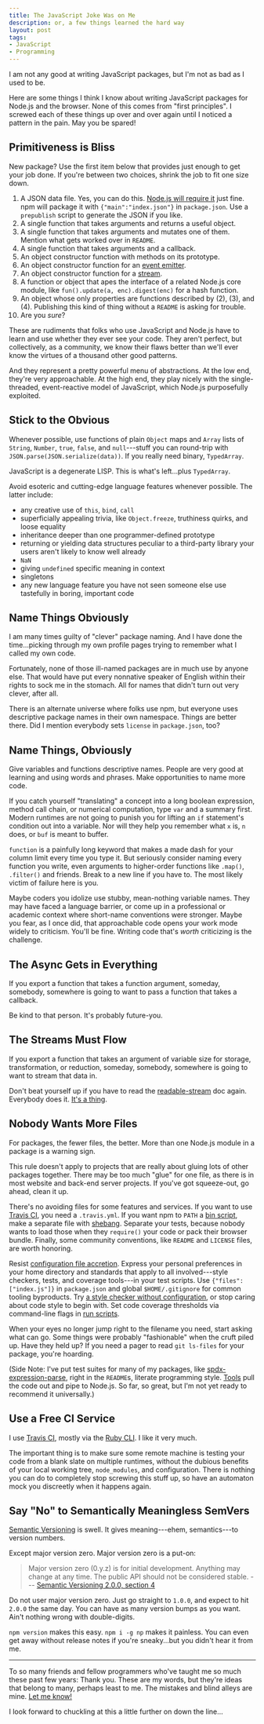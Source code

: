 ```yaml
---
title: The JavaScript Joke Was on Me
description: or, a few things learned the hard way
layout: post
tags:
- JavaScript
- Programming
---
```

I am not any good at writing JavaScript packages, but I'm not as bad as I used to be.

Here are some things I think I know about writing JavaScript packages for Node.js and the browser.  None of this comes from "first principles".  I screwed each of these things up over and over again until I noticed a pattern in the pain.  May you be spared!

<!--jump-->

## Primitiveness is Bliss

New package?  Use the first item below that provides just enough to get your job done.  If you're between two choices, shrink the job to fit one size down.

1. A JSON data file.  Yes, you can do this.  [Node.js will require it][Node.js Modules] just fine.  npm will package it with `{"main":"index.json"}` in `package.json`.  Use a `prepublish` script to generate the JSON if you like.
2. A single function that takes arguments and returns a useful object.
3. A single function that takes arguments and mutates one of them.  Mention what gets worked over in `README`.
4. A single function that takes arguments and a callback.
5. An object constructor function with methods on its prototype.
6. An object constructor function for an [event emitter][EventEmitter].
7. An object constructor function for a [stream][readable-stream].
8. A function or object that apes the interface of a related Node.js core module, like `fun().update(a, enc).digest(enc)` for a hash function.
9. An object whose only properties are functions described by (2), (3), and (4).  Publishing this kind of thing without a `README` is asking for trouble.
10. Are you _sure_?

[Node.js Modules]: https://nodejs.org/api/modules.html

[EventEmitter]: https://nodejs.org/api/events.html

[readable-stream]: https://github.com/nodejs/readable-stream

These are rudiments that folks who use JavaScript and Node.js have to learn and use whether they ever see your code.  They aren't perfect, but collectively, as a community, we know their flaws better than we'll ever know the virtues of a thousand other good patterns.

And they represent a pretty powerful menu of abstractions.  At the low end, they're very approachable.  At the high end, they play nicely with the single-threaded, event-reactive model of JavaScript, which Node.js purposefully exploited.

## Stick to the Obvious

Whenever possible, use functions of plain `Object` maps and `Array` lists of `String`, `Number`, `true`, `false`, and `null`---stuff you can round-trip with `JSON.parse(JSON.serialize(data))`.  If you really need binary, `TypedArray`.

JavaScript is a degenerate LISP.  This is what's left...plus `TypedArray`.

Avoid esoteric and cutting-edge language features whenever possible.  The latter include:

- any creative use of `this`, `bind`, `call`
- superficially appealing trivia, like `Object.freeze`, truthiness quirks, and loose equality
- inheritance deeper than one programmer-defined prototype
- returning or yielding data structures peculiar to a third-party library your users aren't likely to know well already
- `NaN`
- giving `undefined` specific meaning in context
- singletons
- any new language feature you have not seen someone else use tastefully in boring, important code

## Name Things Obviously

I am many times guilty of "clever" package naming.  And I have done the time...picking through my own profile pages trying to remember what I called my own code.

Fortunately, none of those ill-named packages are in much use by anyone else.  That would have put every nonnative speaker of English within their rights to sock me in the stomach.  All for names that didn't turn out very clever, after all.

There is an alternate universe where folks use npm, but everyone uses descriptive package names in their own namespace.  Things are better there.  Did I mention everybody sets `license` in `package.json`, too?

## Name Things, Obviously

Give variables and functions descriptive names.  People are very good at learning and using words and phrases.  Make opportunities to name more code.

If you catch yourself "translating" a concept into a long boolean expression, method call chain, or numerical computation, type `var` and a summary first.  Modern runtimes are not going to punish you for lifting an `if` statement's condition out into a variable.  Nor will they help you remember what `x` is, `n` does, or `buf` is meant to buffer.

`function` is a painfully long keyword that makes a made dash for your column limit every time you type it.  But seriously consider naming every function you write, even arguments to higher-order functions like `.map()`, `.filter()` and friends.  Break to a new line if you have to.  The most likely victim of failure here is you.

Maybe coders you idolize use stubby, mean-nothing variable names.  They may have faced a language barrier, or come up in a professional or academic context where short-name conventions were stronger. Maybe you fear, as I once did, that approachable code opens your work mode widely to criticism.  You'll be fine.  Writing code that's _worth_ criticizing is the challenge.

## The Async Gets in Everything

If you export a function that takes a function argument, someday, somebody, somewhere is going to want to pass a function that takes a callback.

Be kind to that person.  It's probably future-you.

## The Streams Must Flow

If you export a function that takes an argument of variable size for storage, transformation, or reduction, someday, somebody, somewhere is going to want to stream that data in.

Don't beat yourself up if you have to read the [readable-stream] doc again.  Everybody does it.  [It's a thing][streams-wg].

[streams-wg]: https://nodejs.org/en/about/working-groups/#streams

## Nobody Wants More Files

For packages, the fewer files, the better.  More than one Node.js module in a package is a warning sign.

This rule doesn't apply to projects that are really about gluing lots of other packages together.  There may be too much "glue" for one file, as there is in most website and back-end server projects.  If you've got squeeze-out, go ahead, clean it up.

There's no avoiding files for some features and services.  If you want to use [Travis CI], you need a `.travis.yml`.  If you want npm to `PATH` a [bin script], make a separate file with [shebang].  Separate your tests, because nobody wants to load those when they `require()` your code or pack their browser bundle.  Finally, some community conventions, like `README` and `LICENSE` files, are worth honoring.

[shebang]: https://en.wikipedia.org/wiki/Shebang_(Unix)

[Travis CI]: https://travis-ci.org

[bin script]: https://docs.npmjs.com/files/package.json#bin

Resist [configuration file accretion][deflect].  Express your personal preferences in your home directory and standards that apply to all involved---style checkers, tests, and coverage tools---in your test scripts.  Use `{"files":["index.js"]}` in `package.json` and global `$HOME/.gitignore` for common tooling byproducts.  Try [a style checker without configuration][standard], or stop caring about code style to begin with.  Set code coverage thresholds via command-line flags in [run scripts].

[deflect]: https://github.com/kemitchell/deflect.js

When your eyes no longer jump right to the filename you need, start asking what can go.  Some things were probably "fashionable" when the cruft piled up.  Have they held up?  If you need a pager to read `git ls-files` for your package, you're hoarding.

[standard]: https://www.npmjs.com/package/standard

[run scripts]: https://docs.npmjs.com/cli/run-script

(Side Note:  I've put test suites for many of my packages, like [spdx-expression-parse], right in the `README`s, literate programming style.  [Tools][defence-cli] pull the code out and pipe to Node.js.  So far, so great, but I'm not yet ready to recommend it universally.)

[spdx-expression-parse]: https://www.npmjs.com/package/spdx-expression-parse

[defence-cli]: https://www.npmjs.com/package/defence-cli

## Use a Free CI Service

I use [Travis CI], mostly via the [Ruby CLI].  I like it very much.

[Ruby CLI]: https://rubygems.org/gems/travis

The important thing is to make sure some remote machine is testing your code from a blank slate on multiple runtimes, without the dubious benefits of your local working tree, `node_modules`, and configuration.  There is nothing you can do to completely stop screwing this stuff up, so have an automaton mock you discreetly when it happens again.

## Say "No" to Semantically Meaningless SemVers

[Semantic Versioning][semver] is swell.  It gives meaning---ehem, semantics---to version numbers.

Except major version zero.  Major version zero is a put-on:

> Major version zero (0.y.z) is for initial development. Anything may change at any time. The public API should not be considered stable. --- [Semantic Versioning 2.0.0, section 4][semver]

[semver]: http://semver.org/

Do not user major version zero.  Just go straight to `1.0.0`, and expect to hit `2.0.0` the same day.  You can have as many version bumps as you want.  Ain't nothing wrong with double-digits.

`npm version` makes this easy. `npm i -g np` makes it painless.  You can even get away without release notes if you're sneaky...but you didn't hear it from me.

---

To so many friends and fellow programmers who've taught me so much these past few years: Thank you.  These are my words, but they're ideas that belong to many, perhaps least to me.  The mistakes and blind alleys are mine.  [Let me know!](https://twitter.com/kemitchell)

I look forward to chuckling at this a little further on down the line...
